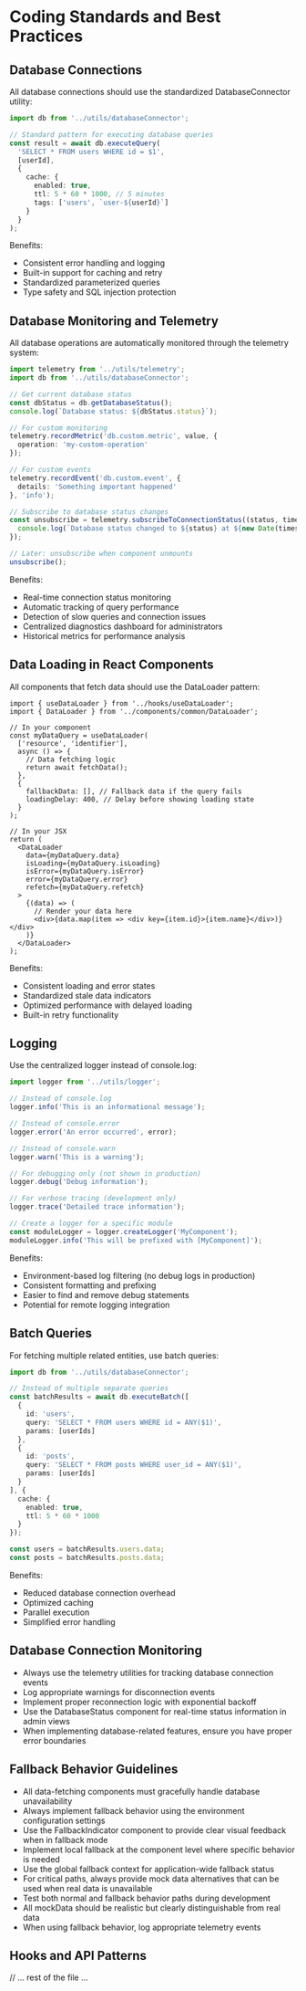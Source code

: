 # Coding Standards and Best Practices

## Database Connections

All database connections should use the standardized DatabaseConnector utility:

```typescript
import db from '../utils/databaseConnector';

// Standard pattern for executing database queries
const result = await db.executeQuery(
  'SELECT * FROM users WHERE id = $1',
  [userId],
  {
    cache: {
      enabled: true,
      ttl: 5 * 60 * 1000, // 5 minutes
      tags: ['users', `user-${userId}`]
    }
  }
);
```

Benefits:
- Consistent error handling and logging
- Built-in support for caching and retry
- Standardized parameterized queries
- Type safety and SQL injection protection

## Database Monitoring and Telemetry

All database operations are automatically monitored through the telemetry system:

```typescript
import telemetry from '../utils/telemetry';
import db from '../utils/databaseConnector';

// Get current database status
const dbStatus = db.getDatabaseStatus();
console.log(`Database status: ${dbStatus.status}`);

// For custom monitoring
telemetry.recordMetric('db.custom.metric', value, {
  operation: 'my-custom-operation'
});

// For custom events
telemetry.recordEvent('db.custom.event', {
  details: 'Something important happened'
}, 'info');

// Subscribe to database status changes
const unsubscribe = telemetry.subscribeToConnectionStatus((status, timestamp) => {
  console.log(`Database status changed to ${status} at ${new Date(timestamp)}`);
});

// Later: unsubscribe when component unmounts
unsubscribe();
```

Benefits:
- Real-time connection status monitoring
- Automatic tracking of query performance
- Detection of slow queries and connection issues
- Centralized diagnostics dashboard for administrators
- Historical metrics for performance analysis

## Data Loading in React Components

All components that fetch data should use the DataLoader pattern:

```tsx
import { useDataLoader } from '../hooks/useDataLoader';
import { DataLoader } from '../components/common/DataLoader';

// In your component
const myDataQuery = useDataLoader(
  ['resource', 'identifier'],
  async () => {
    // Data fetching logic
    return await fetchData();
  },
  {
    fallbackData: [], // Fallback data if the query fails
    loadingDelay: 400, // Delay before showing loading state
  }
);

// In your JSX
return (
  <DataLoader
    data={myDataQuery.data}
    isLoading={myDataQuery.isLoading}
    isError={myDataQuery.isError}
    error={myDataQuery.error}
    refetch={myDataQuery.refetch}
  >
    {(data) => (
      // Render your data here
      <div>{data.map(item => <div key={item.id}>{item.name}</div>)}</div>
    )}
  </DataLoader>
);
```

Benefits:
- Consistent loading and error states
- Standardized stale data indicators
- Optimized performance with delayed loading
- Built-in retry functionality

## Logging

Use the centralized logger instead of console.log:

```typescript
import logger from '../utils/logger';

// Instead of console.log
logger.info('This is an informational message');

// Instead of console.error
logger.error('An error occurred', error);

// Instead of console.warn
logger.warn('This is a warning');

// For debugging only (not shown in production)
logger.debug('Debug information');

// For verbose tracing (development only)
logger.trace('Detailed trace information');

// Create a logger for a specific module
const moduleLogger = logger.createLogger('MyComponent');
moduleLogger.info('This will be prefixed with [MyComponent]');
```

Benefits:
- Environment-based log filtering (no debug logs in production)
- Consistent formatting and prefixing
- Easier to find and remove debug statements
- Potential for remote logging integration

## Batch Queries

For fetching multiple related entities, use batch queries:

```typescript
import db from '../utils/databaseConnector';

// Instead of multiple separate queries
const batchResults = await db.executeBatch([
  {
    id: 'users',
    query: 'SELECT * FROM users WHERE id = ANY($1)',
    params: [userIds]
  },
  {
    id: 'posts',
    query: 'SELECT * FROM posts WHERE user_id = ANY($1)',
    params: [userIds]
  }
], {
  cache: {
    enabled: true,
    ttl: 5 * 60 * 1000
  }
});

const users = batchResults.users.data;
const posts = batchResults.posts.data;
```

Benefits:
- Reduced database connection overhead
- Optimized caching
- Parallel execution
- Simplified error handling

## Database Connection Monitoring

- Always use the telemetry utilities for tracking database connection events
- Log appropriate warnings for disconnection events
- Implement proper reconnection logic with exponential backoff
- Use the DatabaseStatus component for real-time status information in admin views
- When implementing database-related features, ensure you have proper error boundaries

## Fallback Behavior Guidelines

- All data-fetching components must gracefully handle database unavailability
- Always implement fallback behavior using the environment configuration settings
- Use the FallbackIndicator component to provide clear visual feedback when in fallback mode
- Implement local fallback at the component level where specific behavior is needed
- Use the global fallback context for application-wide fallback status
- For critical paths, always provide mock data alternatives that can be used when real data is unavailable
- Test both normal and fallback behavior paths during development
- All mockData should be realistic but clearly distinguishable from real data
- When using fallback behavior, log appropriate telemetry events

## Hooks and API Patterns

// ... rest of the file ... 